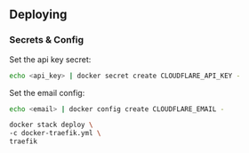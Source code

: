 ## Deploying

### Secrets & Config

Set the api key secret:
```sh
echo <api_key> | docker secret create CLOUDFLARE_API_KEY -
```

Set the email config:
```sh
echo <email> | docker config create CLOUDFLARE_EMAIL -
```

```sh
docker stack deploy \
-c docker-traefik.yml \
traefik
```